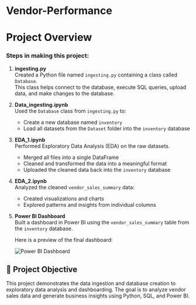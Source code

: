 # Vendor-Performance
# Project Overview

### Steps in making this project:

1. **ingesting.py**  
   Created a Python file named `ingesting.py` containing a class called `Database`.  
   This class helps connect to the database, execute SQL queries, upload data, and make changes to the database.

2. **Data_ingesting.ipynb**  
   Used the `Database` class from `ingesting.py` to:
   - Create a new database named `inventory`
   - Load all datasets from the `Dataset` folder into the `inventory` database

3. **EDA_1.ipynb**  
   Performed Exploratory Data Analysis (EDA) on the raw datasets.  
   - Merged all files into a single DataFrame
   - Cleaned and transformed the data into a meaningful format
   - Uploaded the cleaned data back into the `inventory` database

4. **EDA_2.ipynb**  
   Analyzed the cleaned `vendor_sales_summary` data:
   - Created visualizations and charts
   - Explored patterns and insights from individual columns

5. **Power BI Dashboard**  
   Built a dashboard in Power BI using the `vendor_sales_summary` table from the `inventory` database.

   Here is a preview of the final dashboard:
   
   ![Power BI Dashboard](https://github.com/user-attachments/assets/0c5666a1-3364-4179-8f3f-c68bbb2c1209)

## 📌 Project Objective

This project demonstrates the data ingestion and database creation to exploratory data analysis and dashboarding. The goal is to analyze vendor sales data and generate business insights using Python, SQL, and Power BI.



